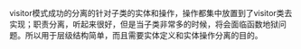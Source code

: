 visitor模式成功的分离的针对子类的实体和操作，操作都集中放置到了visitor类去实现；职责分离，听起来很好，但是当子类非常多的时候，将会面临函数地狱问题。所以用于层级结构简单，而且需要实体定义和实体操作分离的目的。